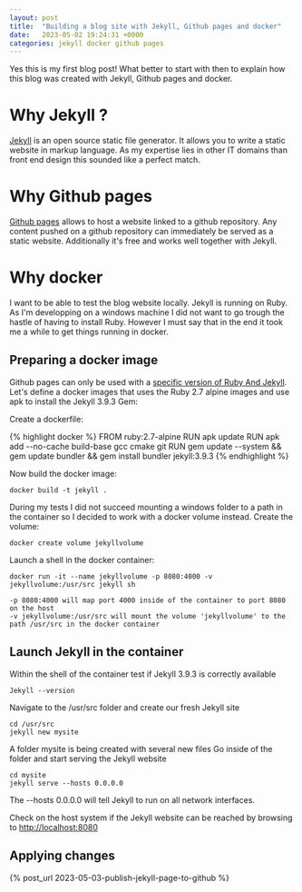 ```yaml
---
layout: post
title:  "Building a blog site with Jekyll, Github pages and docker"
date:   2023-05-02 19:24:31 +0000
categories: jekyll docker github pages
---
```

Yes this is my first blog post! What better to start with then to explain how this blog was created with Jekyll, Github pages and docker.

# Why Jekyll ?

[Jekyll](https://jekyllrb.com/) is an open source static file generator.  It allows you to write a static website in markup language.  As my expertise lies in other IT domains than front end design this sounded like a perfect match.

# Why Github pages

[Github pages](https://pages.github.com/) allows to host a website linked to a github repository.  Any content pushed on a github repository can immediately be served as a static website.  Additionally it's free and works well together with Jekyll.

# Why docker

I want to be able to test the blog website locally.  Jekyll is running on Ruby.  As I'm developping on a windows machine I did not want to go trough the hastle of having to install Ruby.  However I must say that in the end it took me a while to get things running in docker.

## Preparing a docker image

Github pages can only be used with a [specific version of Ruby And Jekyll](https://pages.github.com/versions/). 
Let's define a docker images that uses the Ruby 2.7 alpine images and use apk to install the Jekyll 3.9.3 Gem:

Create a dockerfile:

{% highlight docker %}
FROM ruby:2.7-alpine
RUN apk update
RUN apk add --no-cache build-base gcc cmake git
RUN gem update --system && gem update bundler && gem install bundler jekyll:3.9.3
{% endhighlight %}

Now build the docker image:

	docker build -t jekyll .
	
During my tests I did not succeed mounting a windows folder to a path in the container so I decided to work with a docker volume instead.
Create the volume:

	docker create volume jekyllvolume
	
Launch a shell in the docker container:

	docker run -it --name jekyllvolume -p 8080:4000 -v jekyllvolume:/usr/src jekyll sh
	
	-p 8080:4000 will map port 4000 inside of the container to port 8080 on the host
	-v jekyllvolume:/usr/src will mount the volume 'jekyllvolume' to the path /usr/src in the docker container

## Launch Jekyll in the container 
	
Within the shell of the container test if Jekyll 3.9.3 is correctly available

	Jekyll --version
	
Navigate to the /usr/src folder and create our fresh Jekyll site

	cd /usr/src
	jekyll new mysite
	
A folder mysite is being created with several new files
Go inside of the folder and start serving the Jekyll website

	cd mysite
	jekyll serve --hosts 0.0.0.0
	
The --hosts 0.0.0.0 will tell Jekyll to run on all network interfaces.  

Check on the host system if the Jekyll website can be reached by browsing to [http://localhost:8080](http://localhost:8080)

## Applying changes

{% post_url 2023-05-03-publish-jekyll-page-to-github %}
